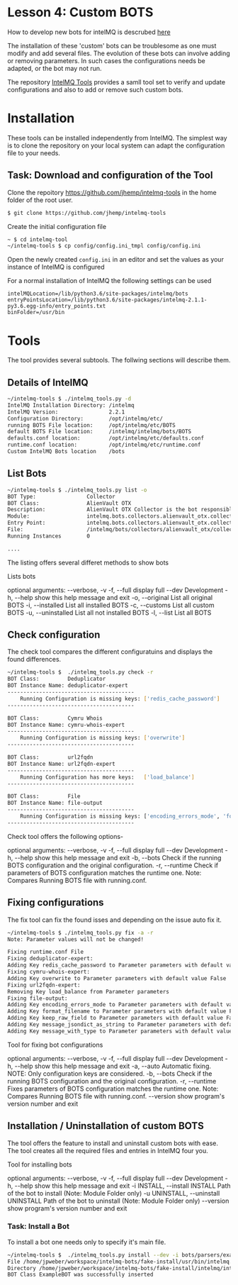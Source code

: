 # Lesson 4: Custom BOTS

How to develop new bots for intelMQ is descrubed [here](https://intelmq.readthedocs.io/en/latest/Developers-Guide/#bot-developer-guide)


The installation of these 'custom' bots can be troublesome as one must modify and add several files. The evolution of these bots can involve adding or removing parameters.
In such cases the configurations needs be adapted, or the bot may not run. 

The repository [IntelMQ Tools](https://github.com/jhemp/intelmq-tools) provides a samll tool set to verify and update configurations and also to add or remove such custom bots.

# Installation

These tools can be installed independently from IntelMQ. The simplest way is to clone the repository on your local system can adapt the configuration file to your needs.

## Task: Download and configuration of the Tool

Clone the repoitory https://github.com/jhemp/intelmq-tools in the home folder of the root user.


```bash
$ git clone https://github.com/jhemp/intelmq-tools
```

Create the initial configuration file

```bash
~ $ cd intelmq-tool
~/intelmq-tools $ cp config/config.ini_tmpl config/config.ini
```

Open the newly created `config.ini` in an editor and set the values as your instance of IntelMQ is configured

For a normal installation of IntelMQ the following settings can be used

```
intelMQLocation=/lib/python3.6/site-packages/intelmq/bots
entryPointsLocation=/lib/python3.6/site-packages/intelmq-2.1.1-py3.6.egg-info/entry_points.txt
binFolder=/usr/bin
```

# Tools

The tool provides several subtools. The follwing sections will describe them.

##  Details of IntelMQ


```bash
~/intelmq-tools $ ./intelmq_tools.py -d
IntelMQ Installation Directory: /intelmq
IntelMQ Version:                2.2.1
Configuration Directory:        /opt/intelmq/etc/
running BOTS File location:     /opt/intelmq/etc/BOTS
default BOTS File location:     /intelmq/intelmq/bots/BOTS
defaults.conf location:         /opt/intelmq/etc/defaults.conf
runtime.conf location:          /opt/intelmq/etc/runtime.conf
Custom IntelMQ Bots location    /bots
```

##  List Bots


```bash
~/intelmq-tools $ ./intelmq_tools.py list -o
BOT Type:                Collector
BOT Class:               AlienVault OTX
Description:             AlienVault OTX Collector is the bot responsible to get the report through the API. Report could vary according to subscriptions.                                                                                                                                       
Module:                  intelmq.bots.collectors.alienvault_otx.collector
Entry Point:             intelmq.bots.collectors.alienvault_otx.collector:BOT.run
File:                    /intelmq/bots/collectors/alienvault_otx/collector.py
Running Instances        0

....
```

The listing offers several differet methods to show bots

Lists bots

optional arguments:
  --verbose, -v
  -f, --full         display full
  --dev              Development
  -h, --help         show this help message and exit
  -o, --original     List all original BOTS
  -i, --installed    List all installed BOTS
  -c, --customs      List all custom BOTS
  -u, --uninstalled  List all not installed BOTS
  -l, --list         List all BOTS


##  Check configuration

The check tool compares the different configuratuins and displays the found differences.

```bash
~/intelmq-tools $  ./intelmq_tools.py check -r
BOT Class:         Deduplicator
BOT Instance Name: deduplicator-expert
----------------------------------------
    Running Configuration is missing keys: ['redis_cache_password']
----------------------------------------

BOT Class:         Cymru Whois
BOT Instance Name: cymru-whois-expert
----------------------------------------
    Running Configuration is missing keys: ['overwrite']
----------------------------------------

BOT Class:         url2fqdn
BOT Instance Name: url2fqdn-expert
----------------------------------------
    Running Configuration has more keys:   ['load_balance']
----------------------------------------

BOT Class:         File
BOT Instance Name: file-output
----------------------------------------
    Running Configuration is missing keys: ['encoding_errors_mode', 'format_filename', 'keep_raw_field', 'message_jsondict_as_string', 'message_with_type']
----------------------------------------

```
Check tool offers the following options-

optional arguments:
  --verbose, -v
  -f, --full     display full
  --dev          Development
  -h, --help     show this help message and exit
  -b, --bots     Check if the running BOTS configuration and the original configuration.
  -r, --runtime  Check if parameters of BOTS configuration matches the runtime one. Note: Compares Running BOTS file with running.conf.



  
  
##  Fixing configurations

The fix tool can fix the found isses and depending on the issue auto fix it.


```bash
~/intelmq-tools $ ./intelmq_tools.py fix -a -r
Note: Parameter values will not be changed!

Fixing runtime.conf File
Fixing deduplicator-expert:
Adding Key redis_cache_password to Parameter parameters with default value None
Fixing cymru-whois-expert:
Adding Key overwrite to Parameter parameters with default value False
Fixing url2fqdn-expert:
Removing Key load_balance from Parameter parameters
Fixing file-output:
Adding Key encoding_errors_mode to Parameter parameters with default value strict
Adding Key format_filename to Parameter parameters with default value False
Adding Key keep_raw_field to Parameter parameters with default value False
Adding Key message_jsondict_as_string to Parameter parameters with default value False
Adding Key message_with_type to Parameter parameters with default value False

```

Tool for fixing bot configurations

optional arguments:
  --verbose, -v
  -f, --full     display full
  --dev          Development
  -h, --help     show this help message and exit
  -a, --auto     Automatic fixing. NOTE: Only configuration keys are considered.
  -b, --bots     Check if the running BOTS configuration and the original configuration.
  -r, --runtime  Fixes parameters of BOTS configuration matches the runtime  one. Note: Compares Running BOTS file with running.conf.
  --version      show program's version number and exit



##  Installation / Uninstallation of custom BOTS

The tool offers the feature to install and uninstall custom bots with ease. The tool creates all the required files and entries in IntelMQ four you.


Tool for installing bots

optional arguments:
  --verbose, -v
  -f, --full            display full
  --dev                 Development
  -h, --help            show this help message and exit
  -i INSTALL, --install INSTALL
                        Path of the bot to install (Note: Module Folder only)
  -u UNINSTALL, --uninstall UNINSTALL
                        Path of the bot to uninstall (Note: Module Folder
                        only)
  --version             show program's version number and exit


### Task: Install a Bot
To install a bot one needs only to specify it's main file.

```bash
~/intelmq-tools $  ./intelmq_tools.py install --dev -i bots/parsers/exampleparser/parser.py 
File /home/jpweber/workspace/intelmq-bots/fake-install/usr/bin/intelmq.bots.parsers.exampleparser.parser created
Directory /home/jpweber/workspace/intelmq-bots/fake-install/intelmq/intelmq/bots/parsers/exampleparser was created
BOT Class ExampleBOT was successfully inserted

```

